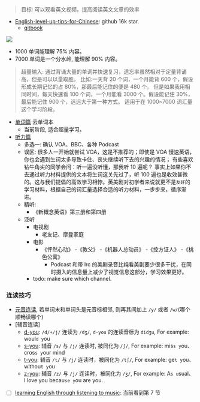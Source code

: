 > 目标: 可以观看英文视频，提高阅读英文文章的效率

- [English-level-up-tips-for-Chinese](https://github.com/byoungd/English-level-up-tips-for-Chinese): github 16k star.
  - [gitbook](https://byoungd.gitbook.io/english-level-up-tips/)

![](http://with.muyunyun.cn/02b02b787e23b6233d63a2fbf798d1a0.jpg)

* 1000 单词能理解 75% 内容。
* 7000 单词是一个分水岭, 能理解 90% 内容。

> 超量输入: 通过背诵大量的单词并快速复习，遗忘率虽然相对于定量背诵高，但是可以以量取胜。 比如:一天背 20 个词，一个月能背 600 个，假设形成长期记忆的占 80%，那最后能记住的便是 480 个。 但是如果我用相同时间，每天快速看 100 个词，一个月能看 3000 个。假设能记住 30%，最后能记住 900 个，远远大于第一种方式。 适用于在 1000~7000 词汇量这个学习阶段。

* [单词篇](https://byoungd.gitbook.io/english-level-up-tips/part-i/2-vocabulary) 云单词本
  * 当前阶段, 适合超量学习。
* [听力篇](https://byoungd.gitbook.io/english-level-up-tips/part-i/3-listening)
  * 多选一: 确认 VOA、BBC、各种 Podcast
  * 误区: 很多人一开始就尝试 VOA，这是不推荐的；即使是 VOA 慢速英语，你也会遇到生词太多导致卡住、丧失继续听下去的兴趣的情况； 有些喜欢钻牛角尖的同学会问：听一遍没听懂，那我听 10 遍呢？ 事实上如果你不去通过听力材料提供的文本将生词这关先过了，听 100 遍也是收效甚微的。这与我们提倡的高效学习相悖。英美剧对初学者来说就更不是`友好`的学习材料，根据自己的词汇量选择合适的听力材料，一步步来，循序渐进。
  * 精听:
    * 《新概念英语》第三册和第四册
  * 泛听
    * 电视剧
      * 老友记、摩登家庭
    * 电影
      * 《怦然心动》 -《教父》 -《机器人总动员》 -《控方证人》 -《桃色公寓》
        * Podcast 和带 lrc 的美剧录音比纯看美剧要少很多干扰，在同时摄入的信息量上减少了视觉信息这部分，学习效果更好。
    * todo: make sure which channel.


### 连读技巧

* [元音连读](https://mp.weixin.qq.com/s?__biz=MzI5ODE3NDQ0OQ==&mid=100000160&idx=1&sn=c7247b9fadb68c91d6338200d13c08d3&scene=19#wechat_redirect), 若单词末和单词头是元音标相邻, 则再其间加上 `/y/` 或者 `/w/`(哪个顺畅读哪个)
* [辅音连读]
  * [d-you](https://mp.weixin.qq.com/s?__biz=MzI5ODE3NDQ0OQ==&mid=100000166&idx=1&sn=69662dcba92ff228c790eea0f70c591d&scene=19#wechat_redirect): `/d/+/j/` 连读为 `/dʒ/`, `d-you` 的连读音标为 `didʒu`, For example: woul`d y`ou
  * [s-you](https://mp.weixin.qq.com/s?__biz=MzI5ODE3NDQ0OQ==&mid=100000175&idx=1&sn=ae7480dc72f5f44d60dab9d2ac73de6b&scene=19#wechat_redirect): 辅音 `/s/` 与 `/j/` 连读时, 被同化为 `/∫/`, For example: mis`s y`ou、cros`s y`our mind
  * [t-you](https://mp.weixin.qq.com/s?__biz=MzI5ODE3NDQ0OQ==&mid=100000252&idx=1&sn=073056ac9cf5880748031cc6b797a53d&scene=19#wechat_redirect): 辅音 `/t/` 与 `/j/` 连读时，被同化为 `/t∫/`, For example: ge`t y`ou、withou`t y`ou
  * [z-you](https://mp.weixin.qq.com/s?__biz=MzI5ODE3NDQ0OQ==&mid=100000271&idx=1&sn=af737ffae12ad46bc522acd38d3d258e&scene=19#wechat_redirect): 辅音 `/z/` 与 `/j/` 连读时，被同化为 `/ʒ/`, For example: A`s u`sual、I love you becau`se y`ou are you.

- [ ] [learning English through listening to music](https://mp.weixin.qq.com/mp/homepage?__biz=MzI5ODE3NDQ0OQ%3D%3D&hid=2&sn=9b6dd88b8303196473c2a6c28b995c42): 当前看到第 7 节
